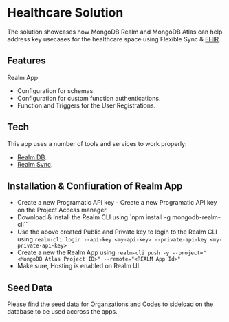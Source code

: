# Healthcare Solution

The solution showcases how MongoDB Realm and MongoDB Atlas can help address key usecases for the healthcare space using Flexible Sync & [FHIR](https://www.hl7.org/fhir/overview.html).

## Features

Realm App
- Configuration for schemas.
- Configuration for custom function authentications.
- Function and Triggers for the User Registrations.

## Tech

This app uses a number of tools and services to work properly:

- [Realm DB](https://docs.mongodb.com/realm/cloud/).
- [Realm Sync](https://docs.mongodb.com/realm/sync/).


## Installation & Confiuration of Realm App

* Create a new Programatic API key - Create a new Programatic API key on the Project Access manager. 
* Download & Install the Realm CLI using `npm install -g mongodb-realm-cli``
* Use the above created Public and Private key to login to the Realm CLI using `realm-cli login --api-key <my-api-key> --private-api-key <my-private-api-key>`
* Create a new the Realm App using `realm-cli push -y --project="<MongoDB Atlas Project ID>" --remote="<REALM App Id>"`
* Make sure, Hosting is enabled on Realm UI.



## Seed Data

Please find the seed data for Organzations and Codes to sideload on the database to be used accross the apps.
